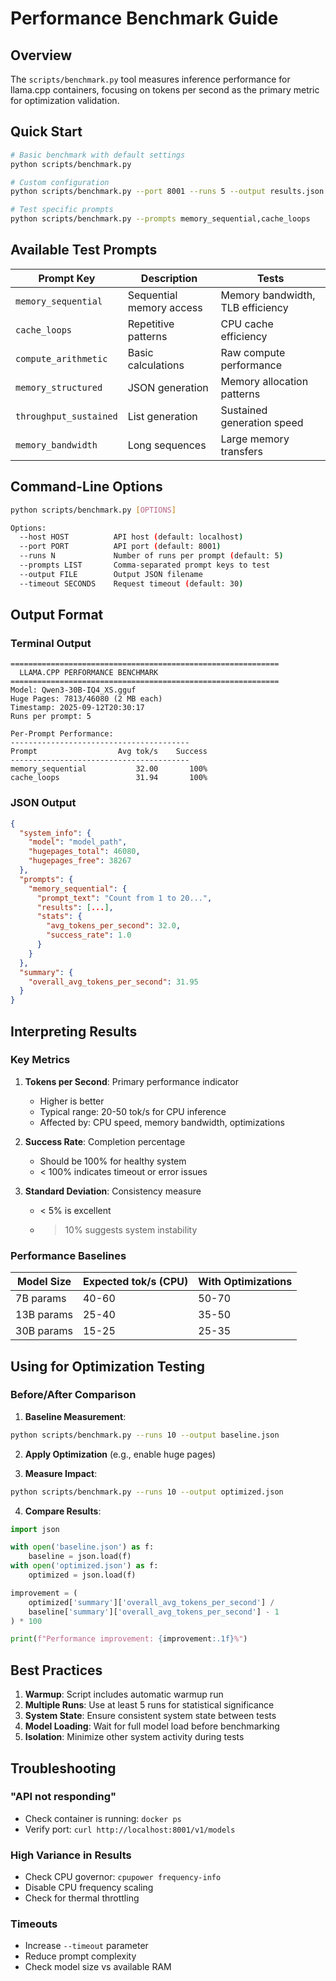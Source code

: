# Performance Benchmark Guide

## Overview

The `scripts/benchmark.py` tool measures inference performance for llama.cpp containers, focusing on tokens per second as the primary metric for optimization validation.

## Quick Start

```bash
# Basic benchmark with default settings
python scripts/benchmark.py

# Custom configuration
python scripts/benchmark.py --port 8001 --runs 5 --output results.json

# Test specific prompts
python scripts/benchmark.py --prompts memory_sequential,cache_loops
```

## Available Test Prompts

| Prompt Key | Description | Tests |
|------------|-------------|-------|
| `memory_sequential` | Sequential memory access | Memory bandwidth, TLB efficiency |
| `cache_loops` | Repetitive patterns | CPU cache efficiency |
| `compute_arithmetic` | Basic calculations | Raw compute performance |
| `memory_structured` | JSON generation | Memory allocation patterns |
| `throughput_sustained` | List generation | Sustained generation speed |
| `memory_bandwidth` | Long sequences | Large memory transfers |

## Command-Line Options

```bash
python scripts/benchmark.py [OPTIONS]

Options:
  --host HOST          API host (default: localhost)
  --port PORT          API port (default: 8001)
  --runs N             Number of runs per prompt (default: 5)
  --prompts LIST       Comma-separated prompt keys to test
  --output FILE        Output JSON filename
  --timeout SECONDS    Request timeout (default: 30)
```

## Output Format

### Terminal Output
```
============================================================
  LLAMA.CPP PERFORMANCE BENCHMARK
============================================================
Model: Qwen3-30B-IQ4_XS.gguf
Huge Pages: 7813/46080 (2 MB each)
Timestamp: 2025-09-12T20:30:17
Runs per prompt: 5

Per-Prompt Performance:
----------------------------------------
Prompt                  Avg tok/s    Success
----------------------------------------
memory_sequential           32.00       100%
cache_loops                 31.94       100%
```

### JSON Output
```json
{
  "system_info": {
    "model": "model_path",
    "hugepages_total": 46080,
    "hugepages_free": 38267
  },
  "prompts": {
    "memory_sequential": {
      "prompt_text": "Count from 1 to 20...",
      "results": [...],
      "stats": {
        "avg_tokens_per_second": 32.0,
        "success_rate": 1.0
      }
    }
  },
  "summary": {
    "overall_avg_tokens_per_second": 31.95
  }
}
```

## Interpreting Results

### Key Metrics

1. **Tokens per Second**: Primary performance indicator
   - Higher is better
   - Typical range: 20-50 tok/s for CPU inference
   - Affected by: CPU speed, memory bandwidth, optimizations

2. **Success Rate**: Completion percentage
   - Should be 100% for healthy system
   - < 100% indicates timeout or error issues

3. **Standard Deviation**: Consistency measure
   - < 5% is excellent
   - > 10% suggests system instability

### Performance Baselines

| Model Size | Expected tok/s (CPU) | With Optimizations |
|------------|---------------------|-------------------|
| 7B params | 40-60 | 50-70 |
| 13B params | 25-40 | 35-50 |
| 30B params | 15-25 | 25-35 |

## Using for Optimization Testing

### Before/After Comparison

1. **Baseline Measurement**:
```bash
python scripts/benchmark.py --runs 10 --output baseline.json
```

2. **Apply Optimization** (e.g., enable huge pages)

3. **Measure Impact**:
```bash
python scripts/benchmark.py --runs 10 --output optimized.json
```

4. **Compare Results**:
```python
import json

with open('baseline.json') as f:
    baseline = json.load(f)
with open('optimized.json') as f:
    optimized = json.load(f)

improvement = (
    optimized['summary']['overall_avg_tokens_per_second'] / 
    baseline['summary']['overall_avg_tokens_per_second'] - 1
) * 100

print(f"Performance improvement: {improvement:.1f}%")
```

## Best Practices

1. **Warmup**: Script includes automatic warmup run
2. **Multiple Runs**: Use at least 5 runs for statistical significance
3. **System State**: Ensure consistent system state between tests
4. **Model Loading**: Wait for full model load before benchmarking
5. **Isolation**: Minimize other system activity during tests

## Troubleshooting

### "API not responding"
- Check container is running: `docker ps`
- Verify port: `curl http://localhost:8001/v1/models`

### High Variance in Results
- Check CPU governor: `cpupower frequency-info`
- Disable CPU frequency scaling
- Check for thermal throttling

### Timeouts
- Increase `--timeout` parameter
- Reduce prompt complexity
- Check model size vs available RAM